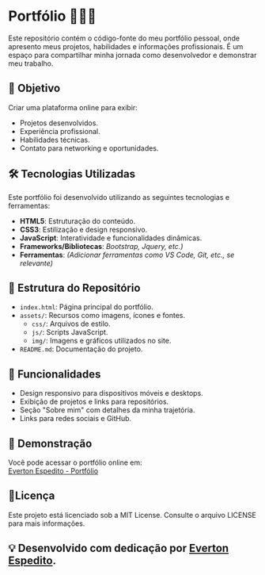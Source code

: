 # Portfólio 👨🏻‍💻

Este repositório contém o código-fonte do meu portfólio pessoal, onde apresento meus projetos, habilidades e informações profissionais. É um espaço para compartilhar minha jornada como desenvolvedor e demonstrar meu trabalho.

## 🌟 Objetivo

Criar uma plataforma online para exibir:
- Projetos desenvolvidos.
- Experiência profissional.
- Habilidades técnicas.
- Contato para networking e oportunidades.

## 🛠️ Tecnologias Utilizadas

Este portfólio foi desenvolvido utilizando as seguintes tecnologias e ferramentas:

- **HTML5**: Estruturação do conteúdo.
- **CSS3**: Estilização e design responsivo.
- **JavaScript**: Interatividade e funcionalidades dinâmicas.
- **Frameworks/Bibliotecas**: *Bootstrap, Jquery,  etc.)*
- **Ferramentas**: *(Adicionar ferramentas como VS Code, Git, etc., se relevante)*

## 📁 Estrutura do Repositório

- `index.html`: Página principal do portfólio.
- `assets/`: Recursos como imagens, ícones e fontes.
  - `css/`: Arquivos de estilo.
  - `js/`: Scripts JavaScript.
  - `img/`: Imagens e gráficos utilizados no site.
- `README.md`: Documentação do projeto.

## 🚀 Funcionalidades

- Design responsivo para dispositivos móveis e desktops.
- Exibição de projetos e links para repositórios.
- Seção "Sobre mim" com detalhes da minha trajetória.
- Links para redes sociais e GitHub.

## 🎨 Demonstração

Você pode acessar o portfólio online em:  
[Everton Espedito - Portfólio](https://evertonespeditoportifolio.vercel.app/)

## 📄Licença
Este projeto está licenciado sob a MIT License. Consulte o arquivo LICENSE para mais informações.

## 💡 Desenvolvido com dedicação por [Everton Espedito](https://github.com/EvertonEspedito).
